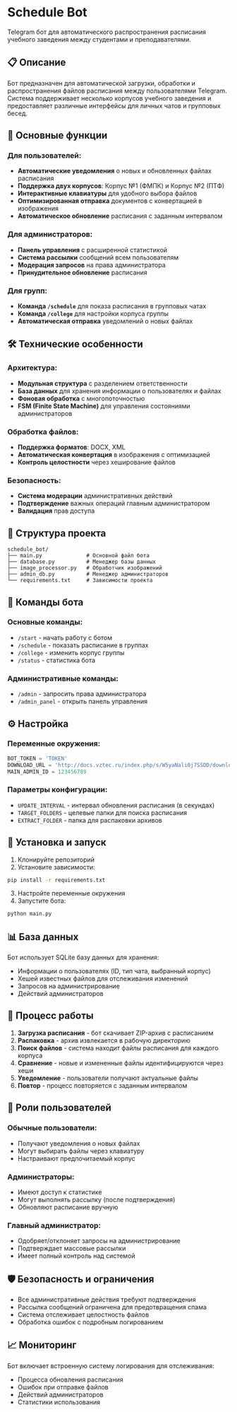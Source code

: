 # Schedule Bot

Telegram бот для автоматического распространения расписания учебного заведения между студентами и преподавателями.

## 📋 Описание

Бот предназначен для автоматической загрузки, обработки и распространения файлов расписания между пользователями Telegram.
Система поддерживает несколько корпусов учебного заведения и предоставляет различные интерфейсы для личных чатов и групповых бесед.

## 🚀 Основные функции

### Для пользователей:
- **Автоматические уведомления** о новых и обновленных файлах расписания
- **Поддержка двух корпусов**: Корпус №1 (ФМПК) и Корпус №2 (ПТФ)
- **Интерактивные клавиатуры** для удобного выбора файлов
- **Оптимизированная отправка** документов с конвертацией в изображения
- **Автоматическое обновление** расписания с заданным интервалом

### Для администраторов:
- **Панель управления** с расширенной статистикой
- **Система рассылки** сообщений всем пользователям
- **Модерация запросов** на права администратора
- **Принудительное обновление** расписания

### Для групп:
- **Команда `/schedule`** для показа расписания в групповых чатах
- **Команда `/college`** для настройки корпуса группы
- **Автоматическая отправка** уведомлений о новых файлах

## 🛠 Технические особенности

### Архитектура:
- **Модульная структура** с разделением ответственности
- **База данных** для хранения информации о пользователях и файлах
- **Фоновая обработка** с многопоточностью
- **FSM (Finite State Machine)** для управления состояниями администраторов

### Обработка файлов:
- **Поддержка форматов**: DOCX, XML
- **Автоматическая конвертация** в изображения с оптимизацией
- **Контроль целостности** через хеширование файлов

### Безопасность:
- **Система модерации** административных действий
- **Подтверждение** важных операций главным администратором
- **Валидация** прав доступа

## 📁 Структура проекта

```
schedule_bot/
├── main.py              # Основной файл бота
├── database.py          # Менеджер базы данных
├── image_processor.py   # Обработчик изображений
├── admin_db.py          # Менеджер администраторов
└── requirements.txt     # Зависимости проекта
```

## 🎯 Команды бота

### Основные команды:
- `/start` - начать работу с ботом
- `/schedule` - показать расписание в группах
- `/college` - изменить корпус группы
- `/status` - статистика бота

### Административные команды:
- `/admin` - запросить права администратора
- `/admin_panel` - открыть панель управления

## ⚙️ Настройка

### Переменные окружения:
```python
BOT_TOKEN = 'TOKEN'
DOWNLOAD_URL = 'http://docs.vztec.ru/index.php/s/W5yaNali0j7SSDD/download'
MAIN_ADMIN_ID = 123456789
```

### Параметры конфигурации:
- `UPDATE_INTERVAL` - интервал обновления расписания (в секундах)
- `TARGET_FOLDERS` - целевые папки для поиска расписания
- `EXTRACT_FOLDER` - папка для распаковки архивов

## 🔧 Установка и запуск

1. Клонируйте репозиторий
2. Установите зависимости:
```bash
pip install -r requirements.txt
```
3. Настройте переменные окружения
4. Запустите бота:
```bash
python main.py
```

## 📊 База данных

Бот использует SQLite базу данных для хранения:
- Информации о пользователях (ID, тип чата, выбранный корпус)
- Хешей известных файлов для отслеживания изменений
- Запросов на администрирование
- Действий администраторов

## 🔄 Процесс работы

1. **Загрузка расписания** - бот скачивает ZIP-архив с расписанием
2. **Распаковка** - архив извлекается в рабочую директорию
3. **Поиск файлов** - система находит файлы расписания для каждого корпуса
4. **Сравнение** - новые и измененные файлы идентифицируются через хеши
5. **Уведомление** - пользователи получают актуальные файлы
6. **Повтор** - процесс повторяется с заданным интервалом

## 👥 Роли пользователей

### Обычные пользователи:
- Получают уведомления о новых файлах
- Могут выбирать файлы через клавиатуру
- Настраивают предпочитаемый корпус

### Администраторы:
- Имеют доступ к статистике
- Могут выполнять рассылку (после подтверждения)
- Обновляют расписание вручную

### Главный администратор:
- Одобряет/отклоняет запросы на администрирование
- Подтверждает массовые рассылки
- Имеет полный контроль над системой

## 🛡 Безопасность и ограничения

- Все административные действия требуют подтверждения
- Рассылка сообщений ограничена для предотвращения спама
- Система отслеживает целостность файлов
- Обработка ошибок с подробным логированием

## 📈 Мониторинг

Бот включает встроенную систему логирования для отслеживания:
- Процесса обновления расписания
- Ошибок при отправке файлов
- Действий администраторов
- Статистики использования
